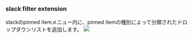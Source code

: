 ### slack filter extension

slackのpinned itemメニュー内に、pinned itemの種別によって分類されたドロップダウンリストを追加します。
![](https://raw.githubusercontent.com/wiki/kurione/slack_pinned_item_extension/slack.png)
